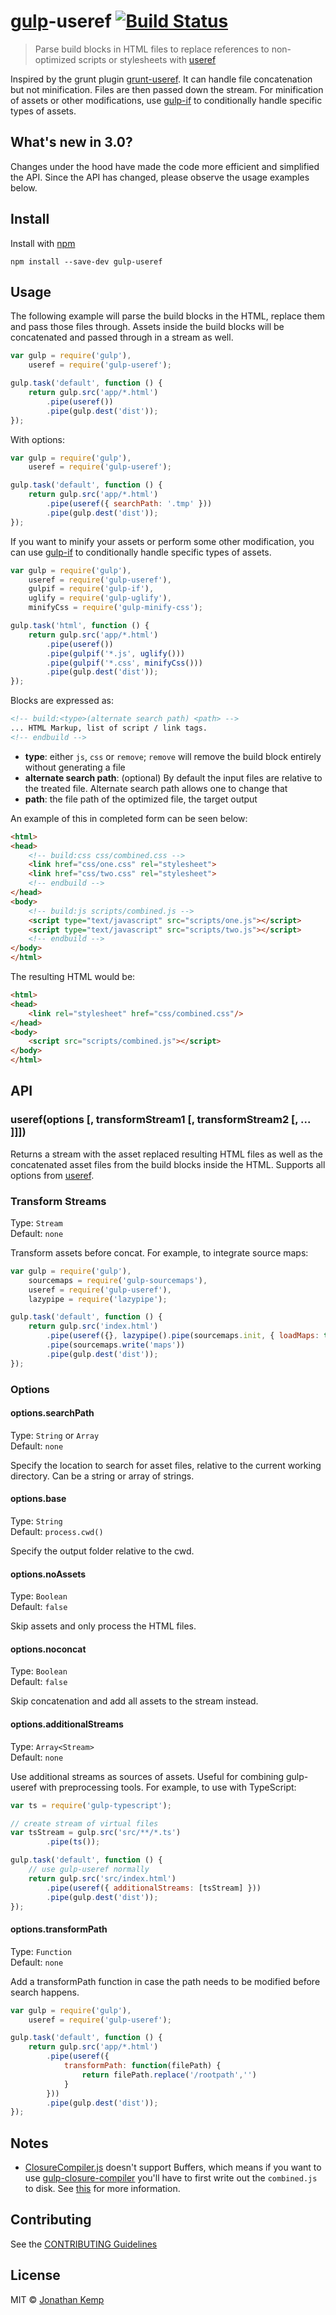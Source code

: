 # [gulp](https://github.com/gulpjs/gulp)-useref [![Build Status](https://travis-ci.org/jonkemp/gulp-useref.svg?branch=master)](https://travis-ci.org/jonkemp/gulp-useref)

> Parse build blocks in HTML files to replace references to non-optimized scripts or stylesheets with [useref](https://github.com/jonkemp/useref)

Inspired by the grunt plugin [grunt-useref](https://github.com/pajtai/grunt-useref). It can handle file concatenation but not minification. Files are then passed down the stream. For minification of assets or other modifications, use [gulp-if](https://github.com/robrich/gulp-if) to conditionally handle specific types of assets.


## What's new in 3.0?

Changes under the hood have made the code more efficient and simplified the API. Since the API has changed, please observe the usage examples below.


## Install

Install with [npm](https://npmjs.org/package/gulp-useref)

```
npm install --save-dev gulp-useref
```


## Usage

The following example will parse the build blocks in the HTML, replace them and pass those files through. Assets inside the build blocks will be concatenated and passed through in a stream as well.

```js
var gulp = require('gulp'),
    useref = require('gulp-useref');

gulp.task('default', function () {
    return gulp.src('app/*.html')
        .pipe(useref())
        .pipe(gulp.dest('dist'));
});
```

With options:

```js
var gulp = require('gulp'),
    useref = require('gulp-useref');

gulp.task('default', function () {
    return gulp.src('app/*.html')
        .pipe(useref({ searchPath: '.tmp' }))
        .pipe(gulp.dest('dist'));
});
```

If you want to minify your assets or perform some other modification, you can use [gulp-if](https://github.com/robrich/gulp-if) to conditionally handle specific types of assets.

```js
var gulp = require('gulp'),
    useref = require('gulp-useref'),
    gulpif = require('gulp-if'),
    uglify = require('gulp-uglify'),
    minifyCss = require('gulp-minify-css');

gulp.task('html', function () {
    return gulp.src('app/*.html')
        .pipe(useref())
        .pipe(gulpif('*.js', uglify()))
        .pipe(gulpif('*.css', minifyCss()))
        .pipe(gulp.dest('dist'));
});
```

Blocks are expressed as:

```html
<!-- build:<type>(alternate search path) <path> -->
... HTML Markup, list of script / link tags.
<!-- endbuild -->
```

- **type**: either `js`, `css` or `remove`; `remove` will remove the build block entirely without generating a file
- **alternate search path**: (optional) By default the input files are relative to the treated file. Alternate search path allows one to change that
- **path**: the file path of the optimized file, the target output

An example of this in completed form can be seen below:

```html
<html>
<head>
    <!-- build:css css/combined.css -->
    <link href="css/one.css" rel="stylesheet">
    <link href="css/two.css" rel="stylesheet">
    <!-- endbuild -->
</head>
<body>
    <!-- build:js scripts/combined.js -->
    <script type="text/javascript" src="scripts/one.js"></script>
    <script type="text/javascript" src="scripts/two.js"></script>
    <!-- endbuild -->
</body>
</html>
```

The resulting HTML would be:

```html
<html>
<head>
    <link rel="stylesheet" href="css/combined.css"/>
</head>
<body>
    <script src="scripts/combined.js"></script>
</body>
</html>
```


## API

### useref(options [, transformStream1 [, transformStream2 [, ... ]]])

Returns a stream with the asset replaced resulting HTML files as well as the concatenated asset files from the build blocks inside the HTML. Supports all options from [useref](https://github.com/digisfera/useref).

### Transform Streams

Type: `Stream`  
Default: `none`

Transform assets before concat. For example, to integrate source maps:

```js
var gulp = require('gulp'),
    sourcemaps = require('gulp-sourcemaps'),
    useref = require('gulp-useref'),
    lazypipe = require('lazypipe');

gulp.task('default', function () {
    return gulp.src('index.html')
        .pipe(useref({}, lazypipe().pipe(sourcemaps.init, { loadMaps: true })()))
        .pipe(sourcemaps.write('maps'))
        .pipe(gulp.dest('dist'));
});
```

### Options

#### options.searchPath

Type: `String` or `Array`  
Default: `none`  

Specify the location to search for asset files, relative to the current working directory. Can be a string or array of strings.

#### options.base

Type: `String`  
Default: `process.cwd()`  

Specify the output folder relative to the cwd.

#### options.noAssets

Type: `Boolean`  
Default: `false`  

Skip assets and only process the HTML files.

#### options.noconcat

Type: `Boolean`  
Default: `false`  

Skip concatenation and add all assets to the stream instead.

#### options.additionalStreams

Type: `Array<Stream>`  
Default: `none`

Use additional streams as sources of assets. Useful for combining gulp-useref with preprocessing tools. For example, to use with TypeScript:

```javascript
var ts = require('gulp-typescript');

// create stream of virtual files
var tsStream = gulp.src('src/**/*.ts')
        .pipe(ts());

gulp.task('default', function () {
    // use gulp-useref normally
    return gulp.src('src/index.html')
        .pipe(useref({ additionalStreams: [tsStream] }))
        .pipe(gulp.dest('dist'));
});
```

#### options.transformPath

Type: `Function`  
Default: `none`

Add a transformPath function in case the path needs to be modified before search happens.

```js
var gulp = require('gulp'),
    useref = require('gulp-useref');

gulp.task('default', function () {
    return gulp.src('app/*.html')
        .pipe(useref({
            transformPath: function(filePath) {
                return filePath.replace('/rootpath','')
            }
        }))
        .pipe(gulp.dest('dist'));
});
```


## Notes

* [ClosureCompiler.js](https://github.com/dcodeIO/ClosureCompiler.js) doesn't support Buffers, which means if you want to use [gulp-closure-compiler](https://github.com/sindresorhus/gulp-closure-compiler) you'll have to first write out the `combined.js` to disk. See [this](https://github.com/dcodeIO/ClosureCompiler.js/issues/11) for more information.


## Contributing

See the [CONTRIBUTING Guidelines](https://github.com/jonkemp/gulp-useref/blob/master/CONTRIBUTING.md)


## License

MIT © [Jonathan Kemp](http://jonkemp.com)
